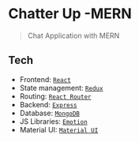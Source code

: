 # Chatter Up -MERN

> Chat Application with MERN

## Tech

- Frontend: <a href="https://github.com/facebook/react">`React`</a>
- State management: <a href="https://github.com/reduxjs/redux">`Redux`</a>
- Routing: <a href="https://github.com/ReactTraining/react-router">`React Router`</a>
- Backend: <a href="https://github.com/expressjs/express">`Express`</a>
- Database: <a href="https://github.com/Automattic/mongoose">`MongoDB`</a>
- JS Libraries: <a href="https://github.com/emotion-js/emotion">`Emotion`</a>
- Material UI: <a href="https://github.com/mui/material-ui">`Material UI`</a>
